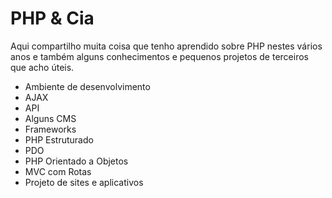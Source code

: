 # PHP & Cia

Aqui compartilho muita coisa que tenho aprendido sobre PHP nestes vários anos e também alguns conhecimentos e pequenos projetos de terceiros que acho úteis.

- Ambiente de desenvolvimento
- AJAX
- API
- Alguns CMS
- Frameworks
- PHP Estruturado
- PDO
- PHP Orientado a Objetos
- MVC com Rotas
- Projeto de sites e aplicativos

